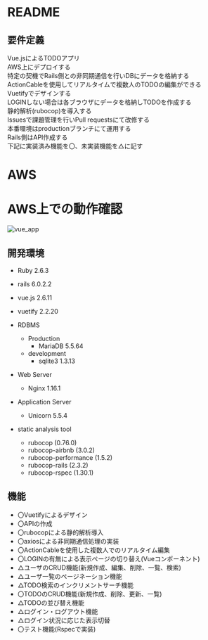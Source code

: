 # README
## 要件定義
Vue.jsによるTODOアプリ  
AWS上にデプロイする  
特定の契機でRails側との非同期通信を行いDBにデータを格納する  
ActionCableを使用してリアルタイムで複数人のTODOの編集ができる  
Vuetifyでデザインする  
LOGINしない場合は各ブラウザにデータを格納しTODOを作成する  
静的解析(rubocop)を導入する  
Issuesで課題管理を行いPull requestsにて改修する  
本番環境はproductionブランチにて運用する  
Rails側はAPI作成する  
下記に実装済み機能を〇、未実装機能を△に記す

# AWS

# AWS上での動作確認
![vue_app](https://user-images.githubusercontent.com/49616029/81659024-47cdac80-9474-11ea-917f-0ed746abe270.gif)

## 開発環境
- Ruby 2.6.3
- rails 6.0.2.2
- vue.js 2.6.11
- vuetify 2.2.20

- RDBMS
  - Production
    - MariaDB 5.5.64
  - development
    - sqlite3 1.3.13

- Web Server
  - Nginx 1.16.1
  
- Application Server
  - Unicorn 5.5.4

- static analysis tool
  - rubocop (0.76.0)
  - rubocop-airbnb (3.0.2)
  - rubocop-performance (1.5.2)
  - rubocop-rails (2.3.2)
  - rubocop-rspec (1.30.1)

## 機能
- 〇Vuetifyによるデザイン
- 〇APIの作成
- 〇rubocopによる静的解析導入
- 〇axiosによる非同期通信処理の実装
- 〇ActionCableを使用した複数人でのリアルタイム編集
- 〇LOGINの有無による表示ページの切り替え(Vueコンポーネント)
- △ユーザのCRUD機能(新規作成、編集、削除、一覧、検索)
- △ユーザ一覧のページネーション機能
- △TODO検索のインクリメントサーチ機能
- 〇TODOのCRUD機能(新規作成、削除、更新、一覧)
- △TODOの並び替え機能
- △ログイン・ログアウト機能
- △ログイン状況に応じた表示切替
- 〇テスト機能(Rspecで実装)

